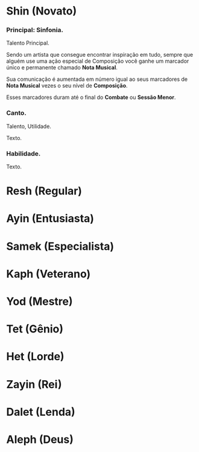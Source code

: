 # Shin (Novato)

### Principal: Sinfonia.

Talento Principal.

Sendo um artista que consegue encontrar inspiração em tudo, sempre que alguém use uma ação especial de Composição você ganhe um marcador único e permanente chamado **Nota Musical**.

Sua comunicação é aumentada em número igual ao seus marcadores de **Nota Musical** vezes o seu nível de **Composição**.

Esses marcadores duram até o final do **Combate** ou **Sessão Menor**.

### Canto.

Talento, Utilidade.

Texto.

### Habilidade.

Texto.

# Resh (Regular)

# Ayin (Entusiasta)

# Samek (Especialista)

# Kaph (Veterano)

# Yod (Mestre)

# Tet (Gênio)

# Het (Lorde)

# Zayin (Rei)

# Dalet (Lenda)

# Aleph (Deus)
